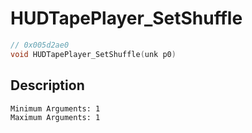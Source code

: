 # HUDTapePlayer_SetShuffle
```c
// 0x005d2ae0
void HUDTapePlayer_SetShuffle(unk p0)
```
## Description
```
Minimum Arguments: 1
Maximum Arguments: 1
```
